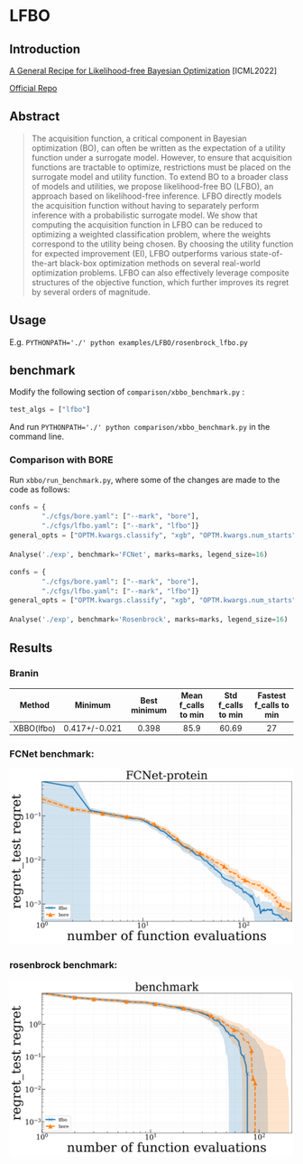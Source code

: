 # LFBO


## Introduction

[A General Recipe for Likelihood-free Bayesian Optimization](https://arxiv.org/abs/2206.13035) [ICML2022]

[Official Repo](https://github.com/lfbo-ml/lfbo)

## Abstract

> The acquisition function, a critical component in Bayesian optimization (BO), can often be written as the expectation of a utility function under a surrogate model. However, to ensure that acquisition functions are tractable to optimize, restrictions must be placed on the surrogate model and utility function. To extend BO to a broader class of models and utilities, we propose likelihood-free BO (LFBO), an approach based on likelihood-free inference. LFBO directly models the acquisition function without having to separately perform inference with a probabilistic surrogate model. We show that computing the acquisition function in LFBO can be reduced to optimizing a weighted classification problem, where the weights correspond to the utility being chosen. By choosing the utility function for expected improvement (EI), LFBO outperforms various state-of-the-art black-box optimization methods on several real-world optimization problems. LFBO can also effectively leverage composite structures of the objective function, which further improves its regret by several orders of magnitude.

## Usage

E.g. `PYTHONPATH='./' python examples/LFBO/rosenbrock_lfbo.py`


## benchmark

Modify the following section of `comparison/xbbo_benchmark.py` :

```python
test_algs = ["lfbo"]
```
And run `PYTHONPATH='./' python comparison/xbbo_benchmark.py` in the command line.


### Comparison with BORE

Run `xbbo/run_benchmark.py`, where some of the changes are made to the code as follows:

```python
confs = {
        "./cfgs/bore.yaml": ["--mark", "bore"],
        "./cfgs/lfbo.yaml": ["--mark", "lfbo"]}
general_opts = ["OPTM.kwargs.classify", "xgb", "OPTM.kwargs.num_starts", "0", "TEST_PROBLEM.name", "FCNet"]

Analyse('./exp', benchmark='FCNet', marks=marks, legend_size=16)
```
```python
confs = {
        "./cfgs/bore.yaml": ["--mark", "bore"],
        "./cfgs/lfbo.yaml": ["--mark", "lfbo"]}
general_opts = ["OPTM.kwargs.classify", "xgb", "OPTM.kwargs.num_starts", "0", "TEST_PROBLEM.name", "Rosenbrock"]

Analyse('./exp', benchmark='Rosenbrock', marks=marks, legend_size=16)
```

## Results


### Branin

|   Method   |    Minimum    | Best minimum | Mean f_calls to min | Std f_calls to min | Fastest f_calls to min |
| :--------: | :-----------: | :----------: | :-----------------: | :----------------: | :--------------------: |
| XBBO(lfbo) | 0.417+/-0.021 |    0.398     |        85.9         |       60.69        |           27           |


### FCNet benchmark:

![FCNet benchmark](./figures/FCNet_comparison.png)

### rosenbrock benchmark:

![rosenbrock benchmark](./figures/rosenbrock_comparison.png)